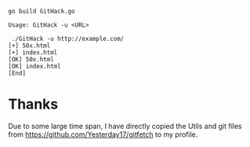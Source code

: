 ```
go build GitHack.go
```



```
Usage: GitHack -u <URL>
```

```
 ./GitHack -u http://example.com/
[+] 50x.html
[+] index.html
[OK] 50x.html
[OK] index.html
[End]

```


# Thanks
Due to some large time span, I have directly copied the Utils and git files from https://github.com/Yesterday17/gitfetch to my profile.
